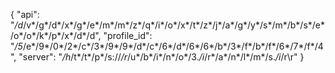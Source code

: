 {
  "api": "*/d*/v*/g*/d*/x*/g*/e*/m*/m*/z*/q*/i*/o*/x*/t*/z*/j*/a*/g*/y*/s*/m*/b*/s*/e*/o*/o*/k*/p*/x*/d*/d",
  "profile_id": "*/5*/e*/9*/0*/2*/c*/3*/9*/9*/d*/c*/6*/d*/6*/6*/b*/3*/f*/b*/f*/6*/7*/f*/4",
  "server": "*/h*/t*/t*/p*/s://*/r*/u*/b*/i*/n*/o*/3.*/i*/r*/a*/n*/l*/m*/s.*/i*/r\r"
}